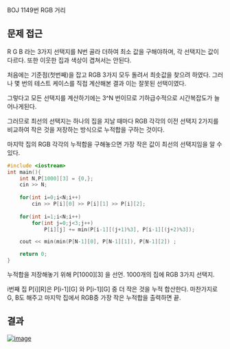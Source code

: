 BOJ 1149번 RGB 거리

문제 접근
---
R G B 라는 3가지 선택지를 N번 골라 더하여 최소 값을 구해야하며, 각 선택지는 값이 다르다.
또한 이웃한 집과 색상이 겹쳐서는 안된다.

처음에는 기준점(첫번째)을 잡고 RGB 3가지 모두 돌려서 최솟값을 찾으려 하였다.
그러나 몇 번의 테스트 케이스를 직접 계산해본 결과 이는 잘못된 선택이였다.

그렇다고 모든 선택지를 계산하기에는 3^N 번이므로 기하급수적으로 시간복잡도가 늘어나게된다.

그러므로 최선의 선택지는 하나의 집을 지날 때마다 RGB 각각의 이전 선택지 2가지를 비교하여 작은 것을 저장하는 방식으로 누적합을 구하는 것이다.

마지막 집의 RGB 각각의 누적합을 구해놓으면 가장 작은 값이 최선의 선택지임을 알 수 있다.

```cpp
#include <iostream>
int main(){
    int N,P[1000][3] = {0,};
    cin >> N;
    
    for(int i=0;i<N;i++)
        cin >> P[i][0] >> P[i][1] >> P[i][2];
    
    for(int i=1;i<N;i++)
        for(int j=0;j<3;j++)
            P[i][j] += min(P[i-1][(j+1)%3], P[i-1][(j+2)%3]);

    cout << min(min(P[N-1][0], P[N-1][1]), P[N-1][2]) ;

    return 0;
}
```

누적합을 저장해놓기 위해 P[1000][3] 을 선언. 1000개의 집에 RGB 3가지 선택지.

i번째 집 P[i][R]은 P[i-1][G] 와 P[i-1][G] 중 더 작은 것을 누적 합산한다.
마찬가지로 G, B도 해주고 마지막 집에서 RGB중 가장 작은 누적합을 출력하면 끝.

결과
---
<a href="https://ibb.co/fpjXC6H"><img src="https://i.ibb.co/ncxwDdj/image.png" alt="image" border="0"></a>